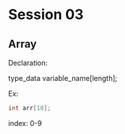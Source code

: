 # Session 03

## Array

Declaration:

type_data variable_name[length];

Ex:
```c++
int arr[10];
```
index: 0-9

